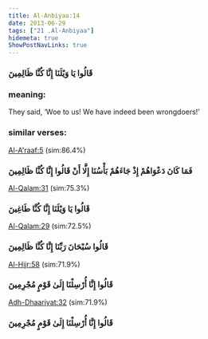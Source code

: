 ```yaml
---
title: Al-Anbiyaa:14
date: 2013-06-29
tags: ["21 .Al-Anbiyaa"]
hidemeta: true 
ShowPostNavLinks: true 
---
```

### قَالُوا يَا وَيْلَنَا إِنَّا كُنَّا ظَالِمِينَ
### meaning: 
They said, ‘Woe to us! We have indeed been wrongdoers!’
### similar verses: 

[Al-A'raaf:5](/7/5) (sim:86.4%)

### فَمَا كَانَ دَعْوَاهُمْ إِذْ جَاءَهُمْ بَأْسُنَا إِلَّا أَنْ قَالُوا إِنَّا كُنَّا ظَالِمِينَ

[Al-Qalam:31](/68/31) (sim:75.3%)

### قَالُوا يَا وَيْلَنَا إِنَّا كُنَّا طَاغِينَ

[Al-Qalam:29](/68/29) (sim:72.5%)

### قَالُوا سُبْحَانَ رَبِّنَا إِنَّا كُنَّا ظَالِمِينَ

[Al-Hijr:58](/15/58) (sim:71.9%)

### قَالُوا إِنَّا أُرْسِلْنَا إِلَىٰ قَوْمٍ مُجْرِمِينَ

[Adh-Dhaariyat:32](/51/32) (sim:71.9%)

### قَالُوا إِنَّا أُرْسِلْنَا إِلَىٰ قَوْمٍ مُجْرِمِينَ
